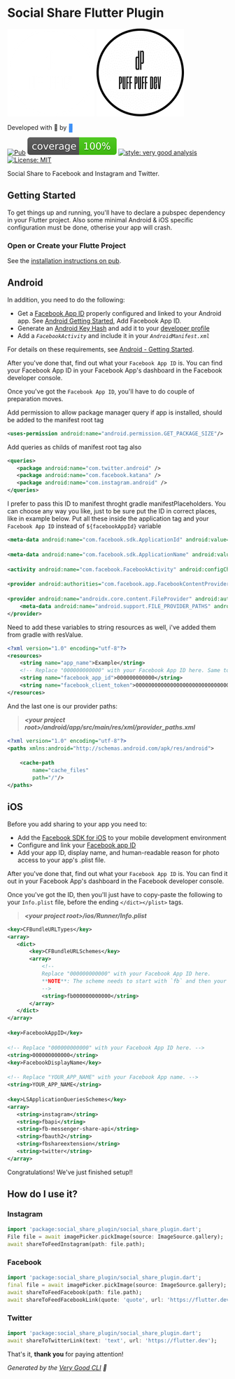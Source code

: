 # Social Share Flutter Plugin

[![Puff Puff Dev][logo_white]][puff_puff_link_dark]
[![Puff Puff Dev][logo_black]][puff_puff_link_light]

Developed with 💙 by [<img src="https://raw.githubusercontent.com/PuffPuffDev/puff_puff_brand/main/logos/dp_black.svg#gh-light-mode-only&sanitize=true" style="filter: invert(45%) sepia(21%) saturate(3595%) hue-rotate(193deg) brightness(100%) contrast(94%); height: 20px; position: absolute; margin-left: 5px">][puffpuff_link]
<!-- ![logo][dp_white] -->

[![Pub](https://img.shields.io/pub/v/social_share_plugin.svg?color=blue)](https://pub.dartlang.org/packages/social_share_plugin)
![coverage][coverage_badge]
[![style: very good analysis][very_good_analysis_badge]][very_good_analysis_link]
[![License: MIT][license_badge]][license_link]

 Social Share to Facebook and Instagram and Twitter.

## Getting Started

To get things up and running, you'll have to declare a pubspec dependency in your Flutter project.
Also some minimal Android & iOS specific configuration must be done, otherise your app will crash.

### Open or Create your Flutte Project

See the [installation instructions on pub](https://pub.dartlang.org/packages/social_share_plugin#-installing-tab-).

## Android

 In addition, you need to do the following:

- Get a [Facebook App ID](https://developers.facebook.com/apps) properly configured and linked to your Android app. See [Android Getting Started](https://developers.facebook.com/docs/android/getting-started#app_id), Add Facebook App ID.
- Generate an [Android Key Hash](https://developers.facebook.com/docs/android/getting-started#create_hash) and add it to your [developer profile](https://developers.facebook.com/settings/developer/contact/)
- Add a *`FacebookActivity`* and include it in your *`AndroidManifest.xml`*

 For details on these requirements, see [Android - Getting Started](https://developers.facebook.com/docs/android/getting-started).

 After you've done that, find out what your `Facebook App ID` is. You can find your Facebook App ID in your Facebook App's dashboard in the Facebook developer console.

 Once you've got the `Facebook App ID`, you'll have to do couple of preparation moves.

 Add permission to allow package manager query if app is installed, should be added to the manifest root tag

```xml
<uses-permission android:name="android.permission.GET_PACKAGE_SIZE"/>
```

 Add queries as childs of manifest root tag also

 ```xml
<queries>
    <package android:name="com.twitter.android" />
    <package android:name="com.facebook.katana" />
    <package android:name="com.instagram.android" />
</queries>
```

I prefer to pass this ID to manifest throght gradle manifestPlaceholders. You can choose any way you like, just to be sure put the ID in correct places, like in example below. Put all these inside the application tag and your `Facebook App ID` instead of `${facebookAppId}` variable

```xml
<meta-data android:name="com.facebook.sdk.ApplicationId" android:value="${facebookAppId}"/>

<meta-data android:name="com.facebook.sdk.ApplicationName" android:value="${applicationName}"/>

<activity android:name="com.facebook.FacebookActivity" android:configChanges="keyboard|keyboardHidden|screenLayout|screenSize|orientation" android:label="${applicationName}" />

<provider android:authorities="com.facebook.app.FacebookContentProvider${facebookAppId}" android:name="com.facebook.FacebookContentProvider" android:exported="true"/>

<provider android:name="androidx.core.content.FileProvider" android:authorities="${applicationId}.social.share.fileprovider" android:grantUriPermissions="true" android:exported="false">
    <meta-data android:name="android.support.FILE_PROVIDER_PATHS" android:resource="@xml/provider_paths"/>
</provider>
 ```

Need to add these variables to string resources as well, i've added them from gradle with resValue.

```xml
<?xml version="1.0" encoding="utf-8"?>
<resources>
    <string name="app_name">Example</string>
    <!-- Replace "000000000000" with your Facebook App ID here. Same to the secret -->
    <string name="facebook_app_id">000000000000</string>
    <string name="facebook_client_token">00000000000000000000000000000000</string>
</resources>
```

And the last one is our provider paths:

> ***\<your project root\>/android/app/src/main/res/xml/provider_paths.xml***

```xml
<?xml version="1.0" encoding="utf-8"?>
<paths xmlns:android="http://schemas.android.com/apk/res/android">
    
    <cache-path
        name="cache_files"
        path="/"/>
</paths>
```

## iOS

 Before you add sharing to your app you need to:

- Add the [Facebook SDK for iOS](https://developers.facebook.com/docs/ios) to your mobile development environment
- Configure and link your [Facebook app ID](https://developers.facebook.com/apps)
- Add your app ID, display name, and human-readable reason for photo access to your app's .plist file.

 After you've done that, find out what your `Facebook App ID` is. You can find it out in your Facebook App's dashboard in the Facebook developer console.

 Once you've got the ID, then you'll just have to copy-paste the following to your `Info.plist` file, before the ending `</dict></plist>` tags.

 > ***\<your project root\>/ios/Runner/Info.plist***

 ```xml
<key>CFBundleURLTypes</key>
<array>
    <dict>
        <key>CFBundleURLSchemes</key>
        <array>
            <!--
            Replace "000000000000" with your Facebook App ID here.
            **NOTE**: The scheme needs to start with `fb` and then your ID.
            -->
            <string>fb000000000000</string>
        </array>
    </dict>
</array>

<key>FacebookAppID</key>

<!-- Replace "000000000000" with your Facebook App ID here. -->
<string>000000000000</string>
<key>FacebookDisplayName</key>

<!-- Replace "YOUR_APP_NAME" with your Facebook App name. -->
<string>YOUR_APP_NAME</string>

<key>LSApplicationQueriesSchemes</key>
<array>
    <string>instagram</string>
    <string>fbapi</string>
    <string>fb-messenger-share-api</string>
    <string>fbauth2</string>
    <string>fbshareextension</string>
    <string>twitter</string>
</array>
 ```

Congratulations! We've just finished setup!!

## How do I use it?

### Instagram

 ```dart
 import 'package:social_share_plugin/social_share_plugin.dart';
 File file = await imagePicker.pickImage(source: ImageSource.gallery);
 await shareToFeedInstagram(path: file.path);
 ```

### Facebook

 ```dart
 import 'package:social_share_plugin/social_share_plugin.dart';
 final file = await imagePicker.pickImage(source: ImageSource.gallery);
 await shareToFeedFacebook(path: file.path);
 await shareToFeedFacebookLink(quote: 'quote', url: 'https://flutter.dev');
 ```

### Twitter

 ```dart
 import 'package:social_share_plugin/social_share_plugin.dart';
 await shareToTwitterLink(text: 'text', url: 'https://flutter.dev');
 ```

That's it, **thank you** for paying attention!

*Generated by the [Very Good CLI][very_good_cli_link] 🤖*

[coverage_badge]: coverage_badge.svg
[license_badge]: https://img.shields.io/badge/license-MIT-blue.svg
[license_link]: https://opensource.org/licenses/MIT
[logo_black]: https://raw.githubusercontent.com/PuffPuffDev/puff_puff_brand/main/logos/logo_black.png#gh-light-mode-only
[logo_white]: https://raw.githubusercontent.com/PuffPuffDev/puff_puff_brand/main/logos/logo_white.png#gh-dark-mode-only
[very_good_analysis_badge]: https://img.shields.io/badge/style-very_good_analysis-B22C89.svg
[very_good_analysis_link]: https://pub.dev/packages/very_good_analysis
[very_good_cli_link]: https://github.com/VeryGoodOpenSource/very_good_cli
[puffpuff_link]: https://puffpuff.dev/?utm_source=github&utm_medium=banner&utm_campaign=core
[puff_puff_link_dark]: https://puffpuff.dev/?utm_source=github&utm_medium=banner&utm_campaign=core#gh-dark-mode-only
[puff_puff_link_light]: https://puffpuff.dev/?utm_source=github&utm_medium=banner&utm_campaign=core#gh-light-mode-only
